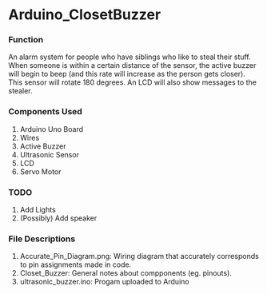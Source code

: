 # Arduino_ClosetBuzzer
### Function
An alarm system for people who have siblings who like to steal their stuff. When someone is within a certain distance of the sensor, the active buzzer will begin to beep (and this rate will increase as the person gets closer). This sensor will rotate 180 degrees. An LCD will also show messages to the stealer. 

### Components Used
1. Arduino Uno Board
2. Wires
3. Active Buzzer
4. Ultrasonic Sensor
5. LCD
6. Servo Motor

### TODO
1. Add Lights
2. (Possibly) Add speaker

### File Descriptions
1. Accurate_Pin_Diagram.png: Wiring diagram that accurately corresponds to pin assignments made in code.
2. Closet_Buzzer: General notes about compponents (eg. pinouts).
3. ultrasonic_buzzer.ino: Progam uploaded to Arduino
